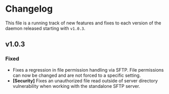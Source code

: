 # Changelog
This file is a running track of new features and fixes to each version of the daemon released starting with `v1.0.3`.

## v1.0.3
### Fixed
* Fixes a regression in file permission handling via SFTP. File permissions can now be changed and are not forced to a specific setting.
* **[Security]** Fixes an unauthorized file read outside of server directory vulnerability when working with the standalone SFTP server.